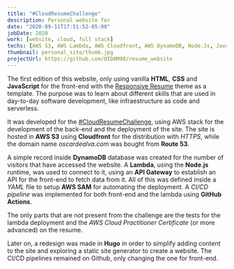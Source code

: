 ```yaml
---
title: "#CloudResumeChallenge"
description: Personal website for 
date: "2020-09-11T17:51:52-05:00"
jobDate: 2020
work: [website, cloud, full stack]
techs: [AWS S3, AWS Lambda, AWS Cloudfront, AWS DynamoDB, Node.Js, JavaScript, HTML, CSS, Hugo]
thumbnail: personal_site/thumb.jpg
projectUrl: https://github.com/OIDAM98/resume_website
---
```


The first edition of this website, only using vanilla **HTML**, **CSS** and **JavaScript** for the front-end with the [Responsive Resume](https://philipcdavis.com/responsive-resume/ "Responsive Resume") theme as a template. The purpose was to learn about different skills that are used in day-to-day software development, like infraestructure as code and serverless.

It was developed for the [#CloudResumeChallenge](https://forrestbrazeal.com/2020/04/23/the-cloud-resume-challenge/ "#CloudResumeChallenge"), using AWS stack for the development of the back-end and the deployment of the site. The site is hosted in **AWS S3** using **Cloudfront** for the distribution with *HTTPS*, while the domain name *oscardealva.com* was bought from **Route 53**. 

A simple record inside **DynamoDB** database was created for the number of visitors that have accessed the website. A **Lambda**, using the **Node.js** runtime, was used to connect to it, using an **API Gateway** to establish an API for the front-end to fetch data from it. All of this was defined inside a *YAML* file to setup **AWS SAM** for automating the deployment. A *CI/CD pipeline* was implemented for both front-end and the lambda using **GitHub Actions**. 

The only parts that are not present from the challenge are the tests for the lambda deployment and the *AWS Cloud Practitioner Certificate* (or more advanced) on the resume. 

Later on, a redesign was made in **Hugo** in order to simplify adding content to the site and exploring a static site generator to create a website. The CI/CD pipelines remained on Github, only changing the one for front-end.